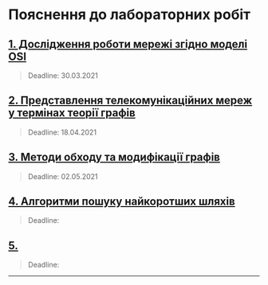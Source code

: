 # Пояснення до лабораторних робіт

## [1. Дослідження роботи мережі згідно моделі OSI ](https://github.com/BobasB/lab_example/tree/master/lab_guidance/1_)
> Deadline: 30.03.2021
## [2. Представлення телекомунікаційних мереж у термінах теорії графів ](https://github.com/BobasB/lab_example/tree/master/lab_guidance/2_)
> Deadline: 18.04.2021
## [3. Методи обходу та модифікації графів ](https://github.com/BobasB/lab_example/tree/master/lab_guidance/3_) 
> Deadline: 02.05.2021
## [4. Алгоритми пошуку найкоротших шляхів ](https://github.com/BobasB/lab_example/tree/master/lab_guidance/4_)
> Deadline:
## [5. ](https://github.com/BobasB/lab_example/tree/master/lab_guidance/5_)
> Deadline:
---
